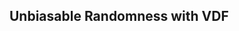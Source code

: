 ## Unbiasable Randomness with VDF

[//]: # (The one you use for a billion dollars lottery. Not for some tiny dice games)


